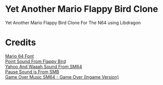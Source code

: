 # Yet Another Mario Flappy Bird Clone
Yet Another Mario Flappy Bird Clone For The N64 using Libdragon
# Credits
[Mario 64 Font](https://fontmeme.com/fonts/mario-64-font/) <br>
[Point Sound From Flappy Bird](https://www.sounds-resource.com/mobile/flappybird/sound/5309/) <br>
[Yahoo And Waaah Sound From SM64](https://www.sounds-resource.com/nintendo_64/mario64/sound/49119/) <br>
[Pause Sound is From SMB](https://www.youtube.com/watch?v=NtFKOJKtXLQ) <br>
[Game Over Music SM64 - Game Over (Ingame Version)](https://www.youtube.com/watch?v=jjooZOP38h4) <br>
